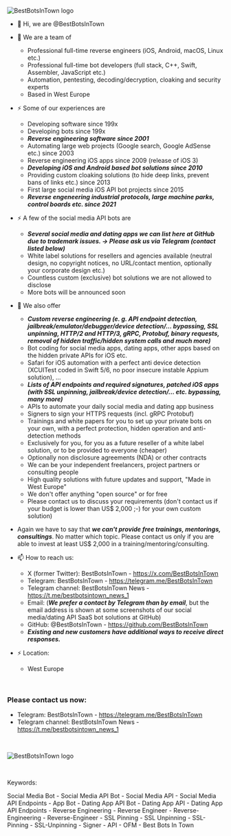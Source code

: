 ![BestBotsInTown logo](https://github.com/user-attachments/assets/f85f2bb6-4b03-4f93-9f27-3e26214d848e)


- 👋 Hi, we are @BestBotsInTown

- 👀 We are a team of

  - Professional full-time reverse engineers (iOS, Android, macOS, Linux etc.)
  - Professional full-time bot developers (full stack, C++, Swift, Assembler, JavaScript etc.)
  - Automation, pentesting, decoding/decryption, cloaking and security experts
  - Based in West Europe

- ⚡ Some of our experiences are
  
  - Developing software since 199x
  - Developing bots since 199x
  - ***Reverse engineering software since 2001***
  - Automating large web projects (Google search, Google AdSense etc.) since 2003
  - Reverse engineering iOS apps since 2009 (release of iOS 3)
  - ***Developing iOS and Android based bot solutions since 2010***
  - Providing custom cloaking solutions (to hide deep links, prevent bans of links etc.) since 2013
  - First large social media iOS API bot projects since 2015
  - ***Reverse engeneering industrial protocols, large machine parks, control boards etc. since 2021***

- ⚡ A few of the social media API bots are

  - ***Several social media and dating apps we can list here at GitHub due to trademark issues. -> Please ask us via Telegram (contact listed below)***
  - White label solutions for resellers and agencies available (neutral design, no copyright notices, no URL/contact mention, optionally your corporate design etc.)
  - Countless custom (exclusive) bot solutions we are not allowed to disclose
  - More bots will be announced soon

- 🌱 We also offer

  - ***Custom reverse engineering (e. g. API endpoint detection, jailbreak/emulator/debugger/device detection/... bypassing, SSL unpinning, HTTP/2 and HTTP/3, gRPC, Protobuf, binary requests, removal of hidden traffic/hidden system calls and much more)***
  - Bot coding for social media apps, dating apps, other apps based on the hidden private APIs for iOS etc.
  - Safari for iOS automation with a perfect anti device detection (XCUITest coded in Swift 5/6, no poor insecure instable Appium solution), ...
  - ***Lists of API endpoints and required signatures, patched iOS apps (with SSL unpinning, jailbreak/device detection/... etc. bypassing, many more)***
  - APIs to automate your daily social media and dating app business
  - Signers to sign your HTTPS requests (incl. gRPC Protobuf)
  - Trainings and white papers for you to set up your private bots on your own, with a perfect protection, hidden operation and anti-detection methods 
  - Exclusively for you, for you as a future reseller of a white label solution, or to be provided to everyone (cheaper)
  - Optionally non disclosure agreements (NDA) or other contracts
  - We can be your independent freelancers, project partners or consulting people
  - High quality solutions with future updates and support, "Made in West Europe"
  - We don't offer anything "open source" or for free
  - Please contact us to discuss your requirements (don't contact us if your budget is lower than US$ 2,000 ;-) for your own custom solution)

<!--
- 🌱 I’m currently learning ...

- 💞️ I’m looking to collaborate on ...
-->

- Again we have to say that ***we can't provide free trainings, mentorings, consultings***. No matter which topic. Please contact us only if you are able to invest at least US$ 2,000 in a training/mentoring/consulting.

- 📫 How to reach us:

  - X (former Twitter): BestBotsInTown - https://x.com/BestBotsInTown
  - Telegram: BestBotsInTown - https://telegram.me/BestBotsInTown
  - Telegram channel: BestBotsInTown News - https://t.me/bestbotsintown_news_1
  - Email: (***We prefer a contact by Telegram than by email***, but the email address is shown at some screenshots of our social media/dating API SaaS bot solutions at GitHub)
  - GitHub: @BestBotsInTown - https://github.com/BestBotsInTown
  - ***Existing and new customers have additional ways to receive direct responses.***

- ⚡ Location:

  - West Europe

&nbsp;

### Please contact us now:

- Telegram: BestBotsInTown - https://telegram.me/BestBotsInTown
- Telegram channel: BestBotsInTown News - https://t.me/bestbotsintown_news_1

&nbsp;

![BestBotsInTown logo](https://github.com/user-attachments/assets/f85f2bb6-4b03-4f93-9f27-3e26214d848e)

&nbsp;

Keywords:

Social Media Bot - Social Media API Bot - Social Media API - Social Media API Endpoints - App Bot - Dating App API Bot - Dating App API - Dating App API Endpoints - Reverse Engineering - Reverse Engineer - Reverse-Engineering - Reverse-Engineer - SSL Pinning - SSL Unpinning - SSL-Pinning - SSL-Unpinning - Signer - API - OFM - Best Bots In Town

<!--
- 😄 Pronouns: ...

- ⚡ Fun fact: ...
-->

<!---
BestBotsInTown/BestBotsInTown is a ✨ special ✨ repository because its `README.md` (this file) appears on your GitHub profile.
You can click the Preview link to take a look at your changes.
--->
